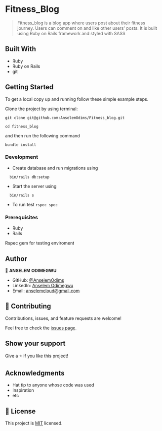 # Fitness_Blog
>  Fitness_blog is a blog app where users post about their fitness journey. Users can comment on and like other users' posts. It is built using Ruby on Rails framework and styled with SASS

## Built With

- Ruby
- Ruby on Rails
- git

## Getting Started

To get a local copy up and running follow these simple example steps.

Clone the project by using terminal:

```
git clone git@github.com:AnselemOdims/Fitness_blog.git

```
```
cd fitness_blog

```
and then run the following command

```
bundle install
```

### Development

- Create database and run migrations using 
```
  bin/rails db:setup
```
- Start the server using 
```
  bin/rails s
```

- To run test 
  `rspec spec`

### Prerequisites

- Ruby
- Rails

Rspec gem for testing enviroment

## Author

👤 **ANSELEM ODIMEGWU**

- GitHub: [@AnselemOdims](https://github.com/AnselemOdims)
- LinkedIn: [Anselem Odimegwu](https://www.linkedin.com/in/anselem-odimegwu/)
- Email: anselemcloud@gmail.com

## 🤝 Contributing

Contributions, issues, and feature requests are welcome!

Feel free to check the [issues page](https://github.com/AnselemOdims/fitness_blog/issues).

## Show your support

Give a ⭐️ if you like this project!

## Acknowledgments

- Hat tip to anyone whose code was used
- Inspiration
- etc

## 📝 License

This project is [MIT](./MIT.md) licensed.
